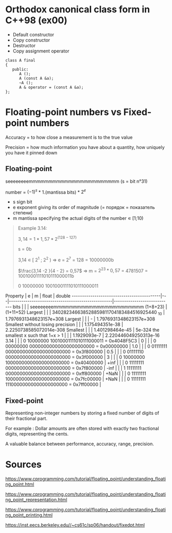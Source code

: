 # Orthodox canonical class form in C++98 (ex00)

- Default constructor
- Copy constructor
- Destructor
- Copy assignment operator

```
class A final
{
   public:
      A ();
      A (const A &a);
      ~A ();
      A & operator = (const A &a);
};
```
# Floating-point numbers vs Fixed-point numbers
Accuracy = to how close a measurement is to the true value

Precision = how much information you have about a quantity, how uniquely you have it pinned down


## Floating-point

seeeeeeeemmmmmmmmmmmmmmmmmmmmmmm (s = bit n°31)

number = ${(-1)}^{s}$ * 1.(mantissa bits) * $2^e$ 

- s sign bit
- e exponent giving its order of magnitude (= порядок = показатель степени)
- m mantissa specifying the actual digits of the number ∊ [1;10)

> Example 3.14:
> 
> $3,14 = 1 * 1,57 * 2^{(128-127)}$
>
> s = 0b
>
> 3,14 ∊ [ $2^1$ ; $2^2$ ) => e = $2^7$ = 128 = 10000000b
>
> $\frac{3,14 -2 }{4 - 2} = 0,57$ => m = $2^{23}*0,57$ = 4781507 = 10010001111010111000011b
>
> 0 10000000 10010001111010111000011

Property	                          | e     | m | float                                            | double
-------------------------------------------|---|--------------------------------------------------|----------------------------
bits                               |       |   | seeeeeeeemmmmmmmmmmmmmmmmmmmmmmm (1+8+23)        | (1+11+52)
Largest                    	     |       |   | 340282346638528859811704183484516925440 $_{10}$  | 1.7976931348623157e+308
Largest 	                          |       |   |  -                                               | 1.7976931348623157e+308
Smallest without losing precision  |       |   |  1.175494351e-38	                                | 2.2250738585072014e-308
Smallest                	        |       |   |  1.401298464e-45     	                          | 5e-324
the smallest x such that 1+x > 1   |       |   |  1.1929093e-7	                                   | 2.220446049250313e-16
3.14                               |       |   |  0 10000000 10010001111010111000011 = 0x4048F5C3 |
0                                  |       |   |  0 00000000 00000000000000000000000 = 0x00000000 |
1.0                                |       |   |  0 01111111 00000000000000000000000 = 0x3f800000 |
0.5                                |       |   |  0 01111110 00000000000000000000000 = 0x3f000000 |
3                                  |       |   |  0 10000000 10000000000000000000000 = 0x40400000 |
+inf                               |       |   |  0 11111111 00000000000000000000000 = 0x7f800000 |
-inf                               |       |   |  1 11111111 00000000000000000000000 = 0xff800000 |
+NaN                               |       |   |  0 11111111 10000000000000000000000 = 0x7fc00000 |
+NaN                               |       |   |  0 11111111 11100000000000000000000 = 0x7ff00000 |

## Fixed-point

Representing non-integer numbers by storing a fixed number of digits of their fractional part. 

For example : Dollar amounts are often stored with exactly two fractional digits, representing the cents.

A valuable balance between performance, accuracy, range, precision.


# Sources
https://www.cprogramming.com/tutorial/floating_point/understanding_floating_point.html

https://www.cprogramming.com/tutorial/floating_point/understanding_floating_point_representation.html

https://www.cprogramming.com/tutorial/floating_point/understanding_floating_point_printing.html

https://inst.eecs.berkeley.edu//~cs61c/sp06/handout/fixedpt.html 
